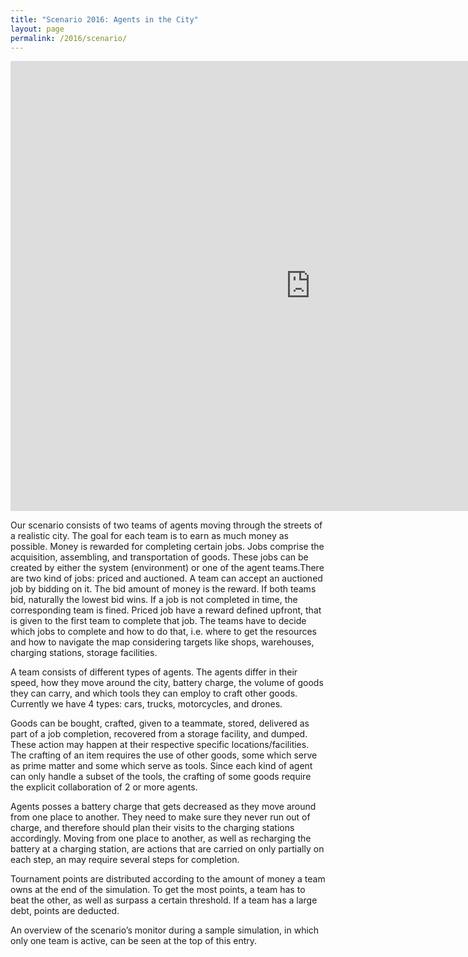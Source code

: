 ```yaml
---
title: "Scenario 2016: Agents in the City"
layout: page
permalink: /2016/scenario/
---
```


<iframe width="960" height="720" src="https://www.youtube.com/embed/ZZRl3GCZF8Y" frameborder="0" allowfullscreen></iframe>


Our scenario consists of two teams of agents moving through the
streets of a realistic city. The goal for each team is to earn as much
money as possible. Money is rewarded for completing certain jobs. Jobs
comprise the acquisition, assembling, and transportation of goods.
These jobs can be created by either the system (environment) or one of
the agent teams.There are two kind of jobs: priced and auctioned. A
team can accept an auctioned job by bidding on it. The bid amount of
money is the reward. If both teams bid, naturally the lowest bid wins.
If a job is not completed in time, the corresponding team is fined.
Priced job have a reward defined upfront, that is given to the first
team to complete that job. The teams have to decide which jobs to
complete and how to do that, i.e. where to get the resources and how
to navigate the map considering targets like shops, warehouses,
charging stations, storage facilities.

A team consists of different types of agents. The agents differ in
their speed, how they move around the city, battery charge, the volume
of goods they can carry, and which tools they can employ to craft
other goods. Currently we have 4 types: cars, trucks, motorcycles, and
drones.

Goods can be bought, crafted, given to a teammate, stored, delivered
as part of a job completion, recovered from a storage facility, and
dumped. These action may happen at their respective specific
locations/facilities. The crafting of an item requires the use of
other goods, some which serve as prime matter and some which serve as
tools. Since each kind of agent can only handle a subset of the tools,
the crafting of some goods require the explicit collaboration of 2 or
more agents.

Agents posses a battery charge that gets decreased as they move around
from one place to another. They need to make sure they never run out
of charge, and therefore should plan their visits to the charging
stations accordingly. Moving from one place to another, as well as
recharging the battery at a charging station, are actions that are
carried on only partially on each step, an may require several steps
for completion.

Tournament points are distributed according to the amount of money a
team owns at the end of the simulation. To get the most points, a team
has to beat the other, as well as surpass a certain threshold. If a
team has a large debt, points are deducted.

An overview of the scenario’s monitor during a sample simulation, in
which only one team is active, can be seen at the top of this entry.
